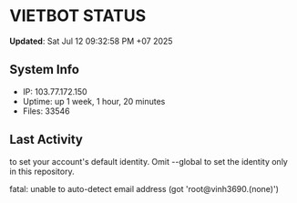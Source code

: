 # VIETBOT STATUS
**Updated**: Sat Jul 12 09:32:58 PM +07 2025

## System Info
- IP: 103.77.172.150
- Uptime: up 1 week, 1 hour, 20 minutes
- Files: 33546

## Last Activity

to set your account's default identity.
Omit --global to set the identity only in this repository.

fatal: unable to auto-detect email address (got 'root@vinh3690.(none)')
